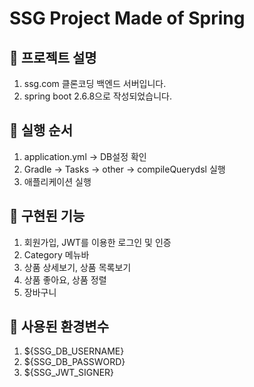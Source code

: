 # SSG Project Made of Spring

## 🍜 프로젝트 설명
1. ssg.com 클론코딩 백엔드 서버입니다.
2. spring boot 2.6.8으로 작성되었습니다.

## 🍜 실행 순서
1. application.yml -> DB설정 확인
2. Gradle -> Tasks -> other -> compileQuerydsl 실행
3. 애플리케이션 실행

## 🍜 구현된 기능
1. 회원가입, JWT를 이용한 로그인 및 인증
2. Category 메뉴바
3. 상품 상세보기, 상품 목록보기
4. 상품 좋아요, 상품 정렬
5. 장바구니

## 🍜 사용된 환경변수
1. ${SSG_DB_USERNAME}
2. ${SSG_DB_PASSWORD}
3. ${SSG_JWT_SIGNER}